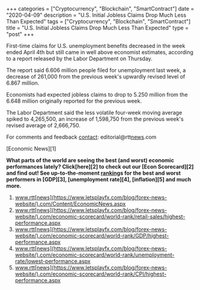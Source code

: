 +++
categories = ["Cryptocurrency", "Blockchain", "SmartContract"]
date = "2020-04-09"
description = "U.S. Initial Jobless Claims Drop Much Less Than Expected"
tags = ["Cryptocurrency", "Blockchain", "SmartContract"]
title = "U.S. Initial Jobless Claims Drop Much Less Than Expected"
type = "post"
+++

First-time claims for U.S. unemployment benefits decreased in the week
ended April 4th but still came in well above economist estimates,
according to a report released by the Labor Department on Thursday.

The report said 6.606 million people filed for unemployment last week, a
decrease of 261,000 from the previous week's upwardly revised level of
6.867 million.

Economists had expected jobless claims to drop to 5.250 million from the
6.648 million originally reported for the previous week.

The Labor Department said the less volatile four-week moving average
spiked to 4,265,500, an increase of 1,598,750 from the previous week's
revised average of 2,666,750.

For comments and feedback [contact](https://www.playgroundfx.com/contact/): editorial@rtt[news](https://www.letsplayfx.com/blog/forex-news-website/).com

[Economic News][1]

 **What parts of the world are seeing the best (and worst) economic
performances lately? Click[here][2] to check out our [Econ Scorecard][2]
and find out! See up-to-the-moment [ranking](https://www.playgroundfx.com/blog/crypto-exchange-ranking/)s for the best and worst
performers in [GDP][3], [unemployment rate][4], [inflation][5] and much
more.**

   1. www.rtt[news](https://www.letsplayfx.com/blog/forex-news-website/).com/Content/EconomicNews.aspx
   2. www.rtt[news](https://www.letsplayfx.com/blog/forex-news-website/).com/economic-scorecard/world-rank/retail-sales/highest-performance.aspx
   3. www.rtt[news](https://www.letsplayfx.com/blog/forex-news-website/).com/economic-scorecard/world-rank/GDP/highest-performance.aspx
   4. www.rtt[news](https://www.letsplayfx.com/blog/forex-news-website/).com/economic-scorecard/world-rank/unemployment-rate/lowest-performance.aspx
   5. www.rtt[news](https://www.letsplayfx.com/blog/forex-news-website/).com/economic-scorecard/world-rank/CPI/highest-performance.aspx